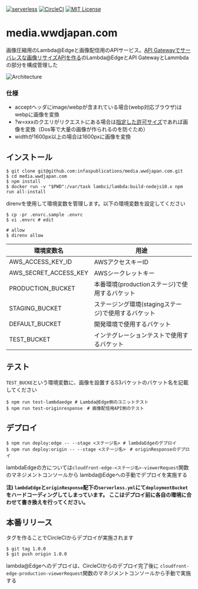 [![serverless](http://public.serverless.com/badges/v3.svg)](http://www.serverless.com) [![CircleCI](https://circleci.com/gh/infaspublications/media.wwdjapan.com/tree/master.svg?style=svg&circle-token=eb8c55ba6dc58240b2672a78343e73dfa6ccc082)](https://circleci.com/gh/infaspublications/media.wwdjapan.com/tree/master) [![MIT License](http://img.shields.io/badge/license-MIT-blue.svg?style=flat)](LICENSE)

# media.wwdjapan.com
画像圧縮用のLambda@Edgeと画像配信用のAPIサービス。[API Gatewayでサーバレスな画像リサイズAPIを作る](https://qiita.com/akitsukada/items/e6d8fe68c49973d1edf6)のLambda@EdgeとAPI GatewayとLammbdaの部分を構成管理した

![Architecture](https://user-images.githubusercontent.com/1301012/63902229-648b9680-ca43-11e9-9336-07ba6b248707.png)

### 仕様
- acceptヘッダにimage/webpが含まれている場合(webp対応ブラウザ)はwebpに画像を変換
- ?w=xxxのクエリがリクエストにある場合は[指定した許可サイズ](https://github.com/infaspublications/media.wwdjapan.com/blob/master/lambdaEdge/viewerRequest.js#L9)であれば画像を変換（Dos等で大量の画像が作られるのを防ぐため）
- widthが1600px以上の場合は1600pxに画像を変換

## インストール
```shell
$ git clone git@github.com:infaspublications/media.wwdjapan.com.git
$ cd media.wwdjapan.com
$ npm install
$ docker run -v "$PWD":/var/task lambci/lambda:build-nodejs10.x npm run all-install
```

direnvを使用して環境変数を管理します。以下の環境変数を設定してください

```shell
$ cp -pr .envrc.sample .envrc
$ vi .envrc # edit

# allow
$ direnv allow
```

| 環境変数名 | 用途 |
|----|---- |
| AWS_ACCESS_KEY_ID | AWSアクセスキーID |
| AWS_SECRET_ACCESS_KEY | AWSシークレットキー |
| PRODUCTION_BUCKET | 本番環境(productionステージ)で使用するバケット |
| STAGING_BUCKET | ステージング環境(stagingステージ)で使用するバケット |
| DEFAULT_BUCKET | 開発環境で使用するバケット |
| TEST_BUCKET | インテグレーションテストで使用するバケット |

## テスト

`TEST_BUCKE`という環境変数に、画像を設置するS3バケットのバケット名を記載してください
```shell
$ npm run test-lambdaedge # Lambda@Edge側のユニットテスト
$ npm run test-originresponse　# 画像配信用API側のテスト
```

## デプロイ
```shell
$ npm run deploy:edge -- --stage <ステージ名> # lambdaEdgeのデプロイ
$ npm run deploy:origin -- --stage <ステージ名>　# originResponseのデプロイ
```

lambdaEdgeの方については`cloudfront-edge-<ステージ名>-viewerRequest`関数のマネジメントコンソールから
lambda@Edgeへの手動でデプロイを実施する

**注) `lambdaEdge`と`originResponse`配下の`serverless.yml`にて`deploymentBucket`をハードコーディングしてしまっています。
ここはデプロイ前に各自の環境に合わせて書き換えを行ってください。**

## 本番リリース
タグを作ることでCircleCIからデプロイが実施されます

```shell
$ git tag 1.0.0
$ git push origin 1.0.0
```

lambda@Edgeへのデプロイは、CircleCIからのデプロイ完了後に
`cloudfront-edge-production-viewerRequest`関数のマネジメントコンソールから手動で実施する
